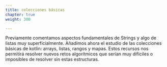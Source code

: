 ```yaml
---
title: colecciones básicas
chapter: true
weight: 300

---
```

Previamente comentamos aspectos fundamentales de  Strings y algo de  listas muy superficialmente. Añadimos ahora el estudio de  las colecciones  básicas de kotlin: arrays, listas, rangos y mapas. Estos recursos nos permitirá resolver nuevos retos algorítmicos que serían muy difíciles o imposibles de resolver sin estas estructuras. 


